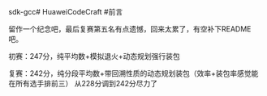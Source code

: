 sdk-gcc# HuaweiCodeCraft
#前言

留作一个纪念吧，最后复赛第五名有点遗憾，回来太累了，有空补下README吧。

初赛：247分，纯平均数+模拟退火+动态规划强行装包


复赛：242分，纯分段平均数+带回溯性质的动态规划装包（效率+装包率感觉能在所有选手排前三） 从228分调到242分尽力了
